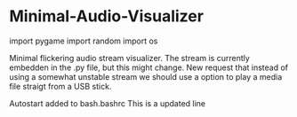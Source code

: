 # Minimal-Audio-Visualizer  
import pygame
import random
import os

Minimal flickering audio stream visualizer.
The stream is currently embedden in the .py file, but this might change. 
New request that instead of using a somewhat unstable stream we should use a option to play a media file straigt from a USB stick. 

Autostart added to bash.bashrc
This is a updated line
